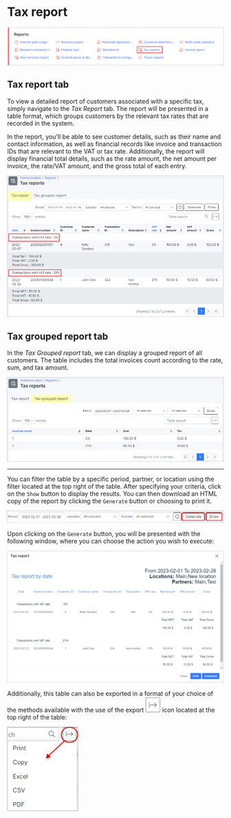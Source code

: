 Tax report
=============

![Tax report](1.png)

## Tax report tab

To view a detailed report of customers associated with a specific tax, simply navigate to the *Tax Report* tab. The report will be presented in a table format, which groups customers by the relevant tax rates that are recorded in the system.

In the report, you'll be able to see customer details, such as their name and contact information, as well as financial records like invoice and transaction IDs that are relevant to the VAT or tax rate. Additionally, the report will display financial total details, such as the rate amount, the net amount per invoice, the rate/VAT amount, and the gross total of each entry.


![Tax report](2.png)

## Tax grouped report tab

In the *Tax Grouped report* tab, we can display a grouped report of all customers. The table includes the total invoices count according to the rate, sum, and tax amount.

![Tax report](2.1.png)
______________________________________
You can filter the table by a specific period, partner, or location using the filter located at the top right of the table. After specifying your criteria, click on the `Show` button to display the results. You can then download an HTML copy of the report by clicking the `Generate` button or choosing to print it.

![generate](3.png)

Upon clicking on the `Generate` button, you will be presented with the following window, where you can choose the action you wish to execute:

![generate](4.png)

Additionally, this table can also be exported in a format of your choice of the methods available with the use of the export <icon class="image-icon">![Export](export.png)</icon> icon located at the top right of the table:

![export](export1.png)
